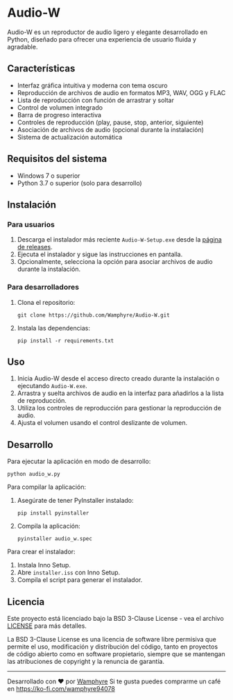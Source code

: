 # Audio-W

Audio-W es un reproductor de audio ligero y elegante desarrollado en Python, diseñado para ofrecer una experiencia de usuario fluida y agradable.

## Características

- Interfaz gráfica intuitiva y moderna con tema oscuro
- Reproducción de archivos de audio en formatos MP3, WAV, OGG y FLAC
- Lista de reproducción con función de arrastrar y soltar
- Control de volumen integrado
- Barra de progreso interactiva
- Controles de reproducción (play, pause, stop, anterior, siguiente)
- Asociación de archivos de audio (opcional durante la instalación)
- Sistema de actualización automática

## Requisitos del sistema

- Windows 7 o superior
- Python 3.7 o superior (solo para desarrollo)

## Instalación

### Para usuarios

1. Descarga el instalador más reciente `Audio-W-Setup.exe` desde la [página de releases](https://github.com/Wamphyre/Audio-W/releases).
2. Ejecuta el instalador y sigue las instrucciones en pantalla.
3. Opcionalmente, selecciona la opción para asociar archivos de audio durante la instalación.

### Para desarrolladores

1. Clona el repositorio:
   ```
   git clone https://github.com/Wamphyre/Audio-W.git
   ```
2. Instala las dependencias:
   ```
   pip install -r requirements.txt
   ```

## Uso

1. Inicia Audio-W desde el acceso directo creado durante la instalación o ejecutando `Audio-W.exe`.
2. Arrastra y suelta archivos de audio en la interfaz para añadirlos a la lista de reproducción.
3. Utiliza los controles de reproducción para gestionar la reproducción de audio.
4. Ajusta el volumen usando el control deslizante de volumen.

## Desarrollo

Para ejecutar la aplicación en modo de desarrollo:

```
python audio_w.py
```

Para compilar la aplicación:

1. Asegúrate de tener PyInstaller instalado:
   ```
   pip install pyinstaller
   ```
2. Compila la aplicación:
   ```
   pyinstaller audio_w.spec
   ```

Para crear el instalador:

1. Instala Inno Setup.
2. Abre `installer.iss` con Inno Setup.
3. Compila el script para generar el instalador.

## Licencia

Este proyecto está licenciado bajo la BSD 3-Clause License - vea el archivo [LICENSE](LICENSE) para más detalles.

La BSD 3-Clause License es una licencia de software libre permisiva que permite el uso, modificación y distribución del código, tanto en proyectos de código abierto como en software propietario, siempre que se mantengan las atribuciones de copyright y la renuncia de garantía.

---

Desarrollado con ❤️ por [Wamphyre](https://github.com/Wamphyre)
Si te gusta puedes comprarme un café en https://ko-fi.com/wamphyre94078
